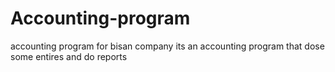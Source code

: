 # Accounting-program
accounting program for bisan company
its an accounting program that dose some entires and do reports
